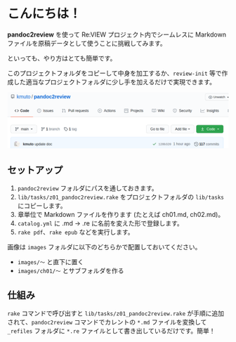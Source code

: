 # こんにちは！

**pandoc2review** を使って Re:VIEW プロジェクト内でシームレスに Markdown ファイルを原稿データとして使うことに挑戦してみます。

といっても、やり方はとても簡単です。

このプロジェクトフォルダをコピーして中身を加工するか、`review-init` 等で作成した適当なプロジェクトフォルダに少し手を加えるだけで実現できます。

![pandoc2review](images/pandoc2review.png)

## セットアップ

1. `pandoc2review` フォルダにパスを通しておきます。
2. `lib/tasks/z01_pandoc2review.rake` をプロジェクトフォルダの `lib/tasks` にコピーします。
3. 章単位で Markdown ファイルを作ります (たとえば ch01.md, ch02.md)。
4. `catalog.yml` に .md → .re に名前を変えた形で登録します。
5. `rake pdf`、`rake epub` などを実行します。

画像は `images` フォルダに以下のどちらかで配置しておいてください。

- `images/〜` と直下に置く
- `images/ch01/〜` とサブフォルダを作る

## 仕組み

`rake` コマンドで呼び出すと `lib/tasks/z01_pandoc2review.rake` が手順に追加されて、`pandoc2review` コマンドでカレントの `*.md` ファイルを変換して `_refiles` フォルダに `*.re` ファイルとして書き出しているだけです。簡単！
